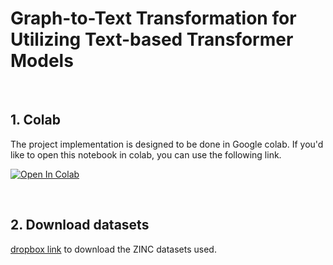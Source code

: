 # Graph-to-Text Transformation for Utilizing Text-based Transformer Models 

<br>


## 1. Colab

The project implementation is designed to be done in Google colab. If you'd like to open this notebook in colab, you can use the following link.

[![Open In Colab](https://colab.research.google.com/assets/colab-badge.svg)](https://colab.research.google.com/github/guybare/Graph-to-Text/blob/main/Graph2Text.ipynb)


<br>

## 2. Download datasets

[dropbox link](https://www.dropbox.com/s/zfp10k5poe9wpf2/zinc_full.zip?dl=0) to download the ZINC datasets used.


<br>



